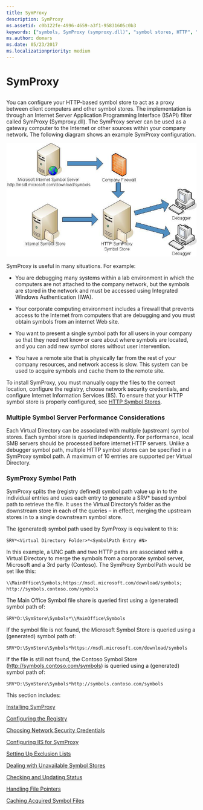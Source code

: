 ```yaml
---
title: SymProxy
description: SymProxy
ms.assetid: c0b122fe-4996-4659-a3f1-95831605c0b3
keywords: ["symbols, SymProxy (symproxy.dll)", "symbol stores, HTTP", "symbol stores, SymProxy (symproxy.dll)", "SymProxy"]
ms.author: domars
ms.date: 05/23/2017
ms.localizationpriority: medium
---
```


# SymProxy


## <span id="ddk_using_other_symbol_stores_dbg"></span><span id="DDK_USING_OTHER_SYMBOL_STORES_DBG"></span>


You can configure your HTTP-based symbol store to act as a proxy between client computers and other symbol stores. The implementation is through an Internet Server Application Programming Interface (ISAPI) filter called SymProxy (Symproxy.dll). The SymProxy server can be used as a gateway computer to the Internet or other sources within your company network. The following diagram shows an example SymProxy configuration.

![diagram of an example symproxy configuration](images/symproxy-configuration.png)

SymProxy is useful in many situations. For example:

-   You are debugging many systems within a lab environment in which the computers are not attached to the company network, but the symbols are stored in the network and must be accessed using Integrated Windows Authentication (IWA).

-   Your corporate computing environment includes a firewall that prevents access to the Internet from computers that are debugging and you must obtain symbols from an internet Web site.

-   You want to present a single symbol path for all users in your company so that they need not know or care about where symbols are located, and you can add new symbol stores without user intervention.

-   You have a remote site that is physically far from the rest of your company resources, and network access is slow. This system can be used to acquire symbols and cache them to the remote site.

To install SymProxy, you must manually copy the files to the correct location, configure the registry, choose network security credentials, and configure Internet Information Services (IIS). To ensure that your HTTP symbol store is properly configured, see [HTTP Symbol Stores](http-symbol-stores.md).

### <span id="Multiple_Symbol_Server_Performance_Considerations"></span><span id="multiple_symbol_server_performance_considerations"></span><span id="MULTIPLE_SYMBOL_SERVER_PERFORMANCE_CONSIDERATIONS"></span>Multiple Symbol Server Performance Considerations

Each Virtual Directory can be associated with multiple (upstream) symbol stores. Each symbol store is queried independently. For performance, local SMB servers should be processed before internet HTTP servers. Unlike a debugger symbol path, multiple HTTP symbol stores can be specified in a SymProxy symbol path. A maximum of 10 entries are supported per Virtual Directory.

### <span id="SymProxy_Symbol_Path"></span><span id="symproxy_symbol_path"></span><span id="SYMPROXY_SYMBOL_PATH"></span>SymProxy Symbol Path

SymProxy splits the (registry defined) symbol path value up in to the individual entries and uses each entry to generate a SRV\* based symbol path to retrieve the file. It uses the Virtual Directory’s folder as the downstream store in each of the queries – in effect, merging the upstream stores in to a single downstream symbol store.

The (generated) symbol path used by SymProxy is equivalent to this:

```dbgcmd
SRV*<Virtual Directory Folder>*<SymbolPath Entry #N>
```

In this example, a UNC path and two HTTP paths are associated with a Virtual Directory to merge the symbols from a corporate symbol server, Microsoft and a 3rd party (Contoso). The SymProxy SymbolPath would be set like this:

```console
\\MainOffice\Symbols;https://msdl.microsoft.com/download/symbols;
http://symbols.contoso.com/symbols
```

The Main Office Symbol file share is queried first using a (generated) symbol path of:

```dbgcmd
SRV*D:\SymStore\Symbols*\\MainOffice\Symbols
```

If the symbol file is not found, the Microsoft Symbol Store is queried using a (generated) symbol path of:

```dbgcmd
SRV*D:\SymStore\Symbols*https://msdl.microsoft.com/download/symbols
```

If the file is still not found, the Contoso Symbol Store (http://symbols.contoso.com/symbols) is queried using a (generated) symbol path of:

```dbgcmd
SRV*D:\SymStore\Symbols*http://symbols.contoso.com/symbols
```

This section includes:

[Installing SymProxy](installing-symproxy.md)

[Configuring the Registry](configuring-the-registry.md)

[Choosing Network Security Credentials](choosing-network-security-credentials.md)

[Configuring IIS for SymProxy](configuring-iis-for-symproxy.md)

[Setting Up Exclusion Lists](setting-up-exclusion-lists.md)

[Dealing with Unavailable Symbol Stores](dealing-with-unavailable-symbol-stores.md)

[Checking and Updating Status](checking-and-updating-status.md)

[Handling File Pointers](handling-file-pointers.md)

[Caching Acquired Symbol Files](caching-acquired-symbol-files.md)

 

 





